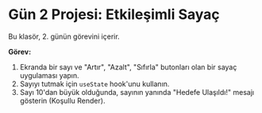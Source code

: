 # Gün 2 Projesi: Etkileşimli Sayaç

Bu klasör, 2. günün görevini içerir.

**Görev:**
1.  Ekranda bir sayı ve "Artır", "Azalt", "Sıfırla" butonları olan bir sayaç uygulaması yapın.
2.  Sayıyı tutmak için `useState` hook'unu kullanın.
3.  Sayı 10'dan büyük olduğunda, sayının yanında "Hedefe Ulaşıldı!" mesajı gösterin (Koşullu Render).
